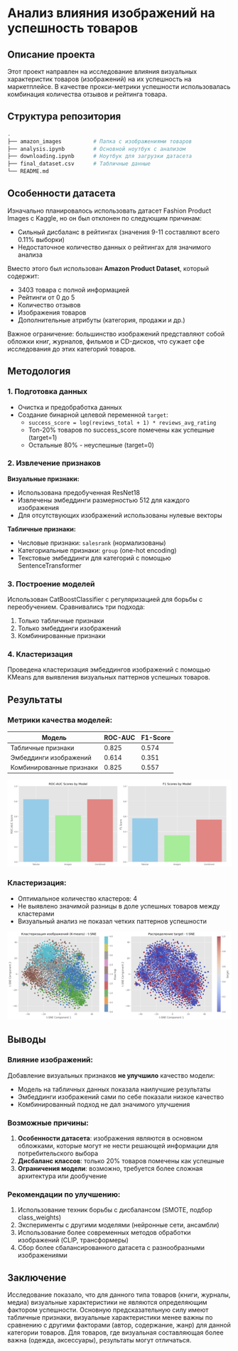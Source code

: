 # Анализ влияния изображений на успешность товаров

## Описание проекта

Этот проект направлен на исследование влияния визуальных характеристик товаров (изображений) на их успешность на маркетплейсе. В качестве прокси-метрики успешности использовалась комбинация количества отзывов и рейтинга товара.

## Структура репозитория
``` bash
.
├── amazon_images          # Папка с изображениями товаров
├── analysis.ipynb         # Основной ноутбук с анализом
├── downloading.ipynb      # Ноутбук для загрузки датасета
├── final_dataset.csv      # Табличные данные
└── README.md
```

## Особенности датасета

Изначально планировалось использовать датасет Fashion Product Images с Kaggle, но он был отклонен по следующим причинам:
- Сильный дисбаланс в рейтингах (значения 9-11 составляют всего 0.11% выборки)
- Недостаточное количество данных о рейтингах для значимого анализа

Вместо этого был использован **Amazon Product Dataset**, который содержит:
- 3403 товара с полной информацией
- Рейтинги от 0 до 5
- Количество отзывов
- Изображения товаров
- Дополнительные атрибуты (категория, продажи и др.)

Важное ограничение: большинство изображений представляют собой обложки книг, журналов, фильмов и CD-дисков, что сужает сфе исследования до этих категорий товаров.

## Методология

### 1. Подготовка данных
- Очистка и предобработка данных
- Создание бинарной целевой переменной `target`:
  - `success_score = log(reviews_total + 1) * reviews_avg_rating`
  - Топ-20% товаров по success_score помечены как успешные (target=1)
  - Остальные 80% - неуспешные (target=0)

### 2. Извлечение признаков
**Визуальные признаки:**
- Использована предобученная ResNet18
- Извлечены эмбеддинги размерностью 512 для каждого изображения
- Для отсутствующих изображений использованы нулевые векторы

**Табличные признаки:**
- Числовые признаки: `salesrank` (нормализованы)
- Категориальные признаки: `group` (one-hot encoding)
- Текстовые эмбеддинги для категорий с помощью SentenceTransformer

### 3. Построение моделей
Использован CatBoostClassifier с регуляризацией для борьбы с переобучением. Сравнивались три подхода:
1. Только табличные признаки
2. Только эмбеддинги изображений
3. Комбинированные признаки

### 4. Кластеризация
Проведена кластеризация эмбеддингов изображений с помощью KMeans для выявления визуальных паттернов успешных товаров.

## Результаты

### Метрики качества моделей:
| Модель | ROC-AUC | F1-Score |
|--------|---------|----------|
| Табличные признаки | 0.825 | 0.574 |
| Эмбеддинги изображений | 0.614 | 0.351 |
| Комбинированные признаки | 0.825 | 0.557 |

![](./metrics.png)

### Кластеризация:
- Оптимальное количество кластеров: 4
- Не выявлено значимой разницы в доле успешных товаров между кластерами
- Визуальный анализ не показал четких паттернов успешности

![](./cluster.png)

## Выводы

### Влияние изображений:
Добавление визуальных признаков **не улучшило** качество модели:
- Модель на табличных данных показала наилучшие результаты
- Эмбеддинги изображений сами по себе показали низкое качество
- Комбинированный подход не дал значимого улучшения

### Возможные причины:
1. **Особенности датасета**: изображения являются в основном обложками, которые могут не нести решающей информации для потребительского выбора
2. **Дисбаланс классов**: только 20% товаров помечены как успешные
3. **Ограничения модели**: возможно, требуется более сложная архитектура или дообучение

### Рекомендации по улучшению:
1. Использование техник борьбы с дисбалансом (SMOTE, подбор class_weights)
2. Эксперименты с другими моделями (нейронные сети, ансамбли)
3. Использование более современных методов обработки изображений (CLIP, трансформеры)
4. Сбор более сбалансированного датасета с разнообразными изображениями


## Заключение
Исследование показало, что для данного типа товаров (книги, журналы, медиа) визуальные характеристики не являются определяющим фактором успешности. Основную предсказательную силу имеют табличные признаки, визуальные характеристики менее важны по сравнению с другими факторами (автор, содержание, жанр) для данной категории товаров. Для товаров, где визуальная составляющая более важна (одежда, аксессуары), результаты могут отличаться.
